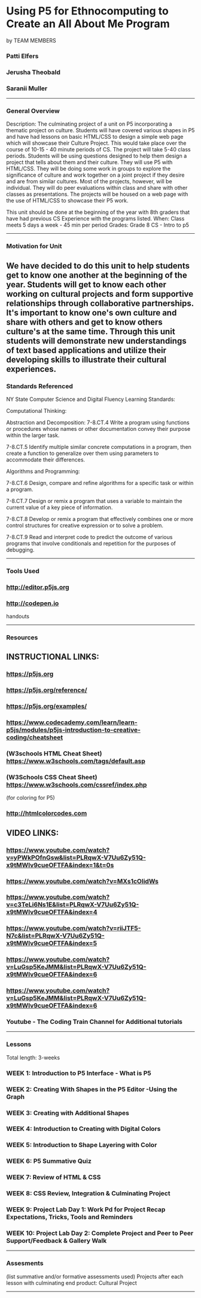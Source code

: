 # Using P5 for Ethnocomputing to Create an All About Me Program
by TEAM MEMBERS
### Patti Elfers
### Jerusha Theobald
### Saranii Muller
-----

### General Overview

Description: 
The culminating project of a unit on P5 incorporating a thematic project on culture.  Students will have covered various shapes in P5 and have had lessons on basic HTML/CSS to design a simple web page which will showcase their Culture Project.  This would take place over  the course of 10-15 - 40 minute periods of CS.  The project will take 5-40 class periods.  Students will be using questions designed to help them design a project that tells about them and their culture.  They will use P5 with HTML/CSS.  They will be doing some work in groups to explore the significance of culture and work together on a joint project if they desire and are from similar cultures.  Most of the projects, however, will be individual.  They will do peer evaluations within class and share with other classes as presentations.  The projects will be housed on a web page with the use of HTML/CSS to showcase their P5 work.

This unit should be done at the beginning of the year with 8th graders that have had previous CS Experience with the programs listed. 
When: Class meets 5 days a week - 45 min per period
Grades: Grade 8 CS - Intro to p5

---

### Motivation for Unit

We have decided to do this unit to help students get to know one another at the beginning of the year.  Students will get to know each other working on cultural projects and form supportive relationships through collaborative partnerships.  It's important to know one's own culture and share with others and get to know others culture's at the same time. Through this unit students will demonstrate new understandings of text based applications and utilize their developing skills to illustrate their cultural experiences.
---

### Standards Referenced

NY State Computer Science and Digital Fluency Learning Standards:

Computational Thinking:

Abstraction and Decomposition:
7-8.CT.4 Write a program using functions or procedures whose names or other documentation convey their purpose within the larger task. 

7-8.CT.5 Identify multiple similar concrete computations in a program, then create a function to generalize over them using parameters to accommodate their differences. 

Algorithms and Programming:

7-8.CT.6 Design, compare and refine algorithms for a specific task or within a program. 

7-8.CT.7 Design or remix a program that uses a variable to maintain the current value of a key piece of information. 

7-8.CT.8 Develop or remix a program that effectively combines one or more control structures for creative expression or to solve a problem. 

7-8.CT.9 Read and interpret code to predict the outcome of various programs that involve conditionals and repetition for the purposes of debugging. 





---

### Tools Used

### http://editor.p5js.org 
### http://codepen.io
handouts

---

### Resources
## INSTRUCTIONAL LINKS:
### https://p5js.org
### https://p5js.org/reference/
### https://p5js.org/examples/
### https://www.codecademy.com/learn/learn-p5js/modules/p5js-introduction-to-creative-coding/cheatsheet
### (W3schools HTML Cheat Sheet) https://www.w3schools.com/tags/default.asp 
### (W3Schools CSS Cheat Sheet) https://www.w3schools.com/cssref/index.php 
(for coloring for P5)
###  http://htmlcolorcodes.com 
## VIDEO LINKS:
### https://www.youtube.com/watch?v=yPWkPOfnGsw&list=PLRqwX-V7Uu6Zy51Q-x9tMWIv9cueOFTFA&index=1&t=0s
### https://www.youtube.com/watch?v=MXs1cOlidWs
### https://www.youtube.com/watch?v=c3TeLi6Ns1E&list=PLRqwX-V7Uu6Zy51Q-x9tMWIv9cueOFTFA&index=4
### https://www.youtube.com/watch?v=riiJTF5-N7c&list=PLRqwX-V7Uu6Zy51Q-x9tMWIv9cueOFTFA&index=5
### https://www.youtube.com/watch?v=LuGsp5KeJMM&list=PLRqwX-V7Uu6Zy51Q-x9tMWIv9cueOFTFA&index=6
### https://www.youtube.com/watch?v=LuGsp5KeJMM&list=PLRqwX-V7Uu6Zy51Q-x9tMWIv9cueOFTFA&index=6
### Youtube - The Coding Train Channel for Additional tutorials
---

### Lessons
Total length: 3-weeks
### WEEK 1: Introduction to P5 Interface - What is P5

### WEEK 2: Creating With Shapes in the P5 Editor -Using the Graph

### WEEK 3:  Creating with Additional Shapes

### WEEK 4: Introduction to Creating with Digital Colors

### WEEK 5: Introduction to Shape Layering with Color

### WEEK 6:  P5 Summative Quiz

### WEEK 7: Review of HTML & CSS

### WEEK 8: CSS Review, Integration & Culminating Project

### WEEK 9: Project Lab Day 1: Work Pd for Project Recap Expectations, Tricks, Tools and Reminders 

### WEEK 10: Project Lab Day 2: Complete Project and Peer to Peer Support/Feedback  & Gallery Walk




---

### Assesments
(list summative and/or formative assessments used)
Projects after each lesson with culminating end product:  Cultural Project

---

